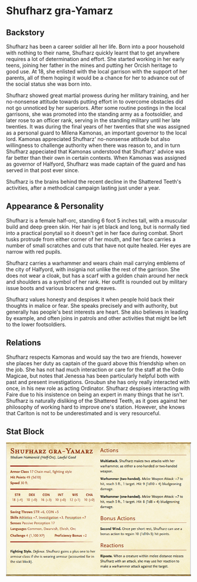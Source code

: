 # Shufharz gra-Yamarz

## Backstory

Shufharz has been a career soldier all her life.
Born into a poor household with nothing to their name, Shufharz quickly learnt that to get anywhere requires a lot of determination and effort.
She started working in her early teens, joining her father in the mines and putting her Orcish heritage to good use.
At 18, she enlisted with the local garrison with the support of her parents, all of them hoping it would be a chance for her to advance out of the social status she was born into.

Shufharz showed great martial prowess during her military training, and her no-nonsense attitude towards putting effort in to overcome obstacles did not go unnoticed by her superiors.
After some routine postings in the local garrisons, she was promoted into the standing army as a footsoldier, and later rose to an officer rank, serving in the standing military until her late twenties.
It was during the final years of her twenties that she was assigned as a personal guard to Milena Kamonas, an important governor to the local lord.
Kamonas appreciated Shufharz' no-nonsense attitude but also willingness to challenge authority when there was reason to, and in turn Shufharz appeciated that Kamonas understood that Shufharz' advice was far better than their own in certain contexts.
When Kamonas was assigned as governor of Halfyord, Shufharz was made captain of the guard and has served in that post ever since.

Shufharz is the brains behind the recent decline in the Shattered Teeth's activities, after a methodical campaign lasting just under a year.

## Appearance & Personality

Shufharz is a female half-orc, standing 6 foot 5 inches tall, with a muscular build and deep green skin.
Her hair is jet black and long, but is normally tied into a practical ponytail so it doesn't get in her face during combat.
Short tusks protrude from either corner of her mouth, and her face carries a number of small scratches and cuts that have not quite healed.
Her eyes are narrow with red pupils.

Shufharz carries a warhammer and wears chain mail carrying emblems of the city of Halfyord, with insignia not unlike the rest of the garrison.
She does not wear a cloak, but has a scarf with a golden chain around her neck and shoulders as a symbol of her rank.
Her outfit is rounded out by military issue boots and various bracers and greaves.

Shufharz values honesty and despises it when people hold back their thoughts in malice or fear.
She speaks precisely and with authority, but generally has people's best interests are heart.
She also believes in leading by example, and often joins in patrols and other activities that might be left to the lower footsoldiers.

## Relations

Shufharz respects Kamonas and would say the two are friends, however she places her duty as captain of the guard above this friendship when on the job.
She has not had much interaction or care for the staff at the Ordo Magicae, but notes that Jenessa has been particularly helpful both with past and present investigations.
Groubun she has only really interacted with once, in his new role as acting Ordinator.
Shufharz despises interacting with Faire due to his insistence on being an expert in many things that he isn't.
Shufharz is naturally disliking of the Shattered Teeth, as it goes against her philosophy of working hard to improve one's station.
However, she knows that Carlton is not to be underestimated and is very resourceful.

## Stat Block

![Shufharz stat block](./monsters/shufharz-stat-block.png)
